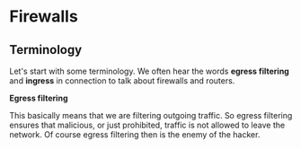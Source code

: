 # Firewalls

## Terminology

Let's start with some terminology. We often hear the words **egress filtering** and **ingress** in connection to talk about firewalls and routers.

**Egress filtering**

This basically means that we are filtering outgoing traffic. So egress filtering ensures that malicious, or just prohibited, traffic is not allowed to leave the network. Of course egress filtering then is the enemy of the hacker.

